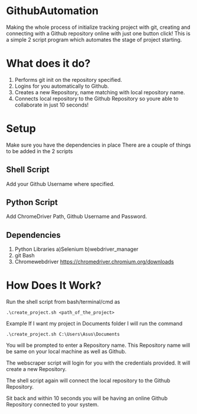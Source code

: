 # GithubAutomation
Making the whole process of initialize tracking project with git, creating and connecting with a Github repository online with just one button click!
This is a simple 2 script program which automates the stage of project starting.

# What does it do?
1) Performs git init on the repository specified.
2) Logins for you automatically to Github.
3) Creates a new Repository, name matching with local repository name.
4) Connects local repository to the Github Repository so youre able to collaborate in just 10 seconds!

# Setup
Make sure you have the dependencies in place
There are a couple of things to be added in the 2 scripts

## Shell Script
Add your Github Username where specified.

## Python Script
Add ChromeDriver Path, Github Username and Password.

## Dependencies
1) Python
  Libraries
  a)Selenium
  b)webdriver_manager
2) git Bash
3) Chromewebdriver https://chromedriver.chromium.org/downloads

# How Does It Work?

Run the shell script from bash/terminal/cmd as
```
.\create_project.sh <path_of_the_project>
```

Example
If I want my project in Documents folder I will run the command
```
.\create_project.sh C:\Users\Asus\Documents
```

You will be prompted to enter a Repository name.
This Repository name will be same on your local machine as well as Github.

The webscraper script will login for you with the credentials provided.
It will create a new Repository.

The shell script again will connect the local repository to the Github Repository.

Sit back and within 10 seconds you will be having an online Github Repository connected to your system.
